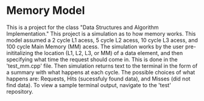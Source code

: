 # Memory Model
This is a project for the class "Data Structures and Algorithm Implementation." This project is a simulation as to how memory
works. This model assumed a 2 cycle L1 acess, 5 cycle L2 acess, 10 cycle L3 acess, and 100 cycle Main Memory (MM) acess.
The simulation works by the user pre-inititalizing the location (L1, L2, L3, or MM) of a data element, and then specifying what time the request should come in. This is done in the 'test_mm.cpp' file. Then simulation returns text to the terminal in the form of a summary with what happens at each cycle. The possible choices of what happens are: Requests, Hits (sucessfuly found data), and Misses (did not find data). To view a sample terminal output, navigate to the 'test' repository.
